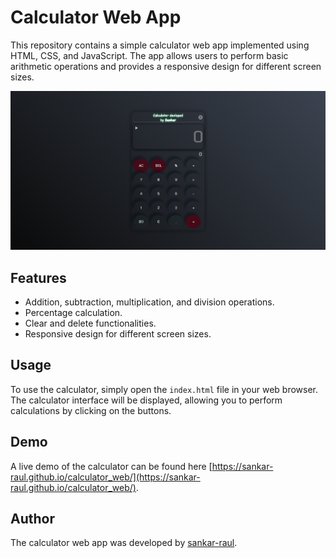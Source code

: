 # Calculator Web App

This repository contains a simple calculator web app implemented using HTML, CSS, and JavaScript. The app allows users to perform basic arithmetic operations and provides a responsive design for different screen sizes.

![Calculator Screenshot](https://raw.githubusercontent.com/sankar-raul/calculator_web/main/preview.png)

## Features

- Addition, subtraction, multiplication, and division operations.
- Percentage calculation.
- Clear and delete functionalities.
- Responsive design for different screen sizes.

## Usage

To use the calculator, simply open the `index.html` file in your web browser. The calculator interface will be displayed, allowing you to perform calculations by clicking on the buttons.

## Demo

A live demo of the calculator can be found here [https://sankar-raul.github.io/calculator_web/](https://sankar-raul.github.io/calculator_web/).

## Author

The calculator web app was developed by [sankar-raul](https://github.com/sankar-raul).
